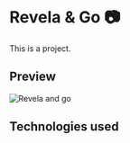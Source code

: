 # Revela & Go 📷

This is a project.

## Preview

<img src="https://i.ibb.co/LPnL9Pn/revelaandgogifcompressed.gif" alt="Revela and go" />

## Technologies used

